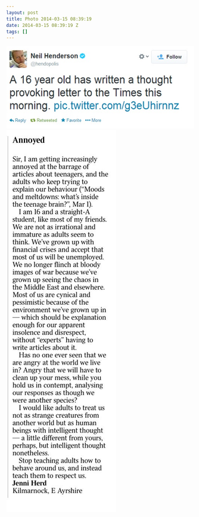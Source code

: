 ```yaml
---
layout: post
title: Photo 2014-03-15 08:39:19
date: 2014-03-15 08:39:19 Z
tags: []
---
```

![](/media/2014/03/79637265622_0.jpg)
![](/media/2014/03/79637265622_1.jpg)
